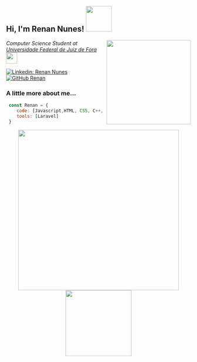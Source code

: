 <h2>Hi, I'm Renan Nunes! <img src='https://media.giphy.com/media/d5ZvVMp2RPkpicojS4/giphy.gif'  width=70/></h2>
<img align='right' src="https://media.giphy.com/media/RKTWktLqvx4Qb6KwVG/giphy.gif" width="230">
<p><em>Computer Science Student at <a href="https://www2.ufjf.br/ufjf/">Universidade Federal de Juiz de Fora</a><img src="https://media.giphy.com/media/j3t6eQRPwl1DifOBn4/giphy.gif" width="30">
</em></p>

[![Linkedin: Renan Nunes](https://img.shields.io/badge/-RenanNunes-blue?style=flat-square&logo=Linkedin&logoColor=white&link=https://www.linkedin.com/in/renan-nunesufjf/)](https://www.linkedin.com/in/renan-nunesufjf/)
[![GitHub Renan](https://img.shields.io/github/followers/Renan?label=follow&style=social)](https://github.com/renanNun)

### A little more about me...

```javascript
 const Renan = {
    code: [Javascript,HTML, CSS, C++, Python],
    tools: [Laravel]
 }
```


<p align="center">
  <a href="https://github.com/renanNun/github-readme-stats">
    <img align="center" src="https://github-readme-stats.vercel.app/api?username=renanNun&count_private=true&show_icons=true&theme=tokyonight" width="438px" />
  </a>

  <a href="https://github.com/renanNun/github-stats">
    <img align="center" src="https://github-readme-stats.vercel.app/api/top-langs/?username=renanNun&layout=compact&theme=tokyonight" height="180px"/>
  </a>
</p>
